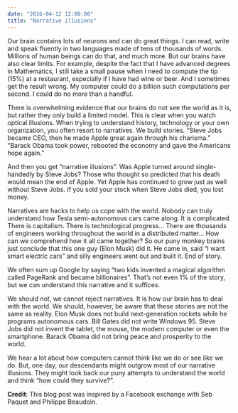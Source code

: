 ```yaml
---
date: "2016-04-12 12:00:00"
title: "Narrative illusions"
---
```




Our brain contains lots of neurons and can do great things. I can read, write and speak fluently in two languages made of tens of thousands of words. Millions of human beings can do that, and much more. But our brains have also clear limits. For example, despite the fact that I have advanced degrees in Mathematics, I still take a small pause when I need to compute the tip (15%) at a restaurant, especially if I have had wine or beer. And I sometimes get the result wrong. My computer could do a billion such computations per second. I could do no more than a handful.

There is overwhelming evidence that our brains do not see the world as it is, but rather they only build a limited model. This is clear when you watch optical illusions. When trying to understand history, technology or your own organization, you often resort to narratives. We build stories. &ldquo;Steve Jobs became CEO, then he made Apple great again through his charisma.&rdquo; &ldquo;Barack Obama took power, rebooted the economy and gave the Americans hope again.&rdquo;

And then you get &ldquo;narrative illusions&rdquo;. Was Apple turned around single-handedly by Steve Jobs? Those who thought so predicted that his death would mean the end of Apple. Yet Apple has continued to grow just as well without Steve Jobs. If you sold your stock when Steve Jobs died, you lost money.

Narratives are hacks to help us cope with the world. Nobody can truly understand how Tesla semi-autonomous cars came along. It is complicated. There is capitalism. There is technological progress&hellip; There are thousands of engineers working throughout the world in a distributed matter&hellip; How can we comprehend how it all came together? So our puny monkey brains just conclude that this one guy (Elon Musk) did it. He came in, said &ldquo;I want smart electric cars&rdquo; and silly engineers went out and built it. End of story.

We often sum up Google by saying &ldquo;two kids invented a magical algorithm called PageRank and became billionaires&rdquo;. That&rsquo;s not even 1% of the story, but we can understand this narrative and it suffices.

We should not, we cannot reject narratives. It is how our brain has to deal with the world. We should, however, be aware that these stories are not the same as reality. Elon Musk does not build next-generation rockets while he programs autonomous cars. Bill Gates did not write Windows 95. Steve Jobs did not invent the tablet, the mouse, the modern computer or even the smartphone. Barack Obama did not bring peace and prosperity to the world.

We hear a lot about how computers cannot think like we do or see like we do. But, one day, our descendants might outgrow most of our narrative illusions. They might look back our puny attempts to understand the world and think &ldquo;how could they survive?&rdquo;.

__Credit__: This blog post was inspired by a Facebook exchange with Seb Paquet and Philippe Beaudoin.


